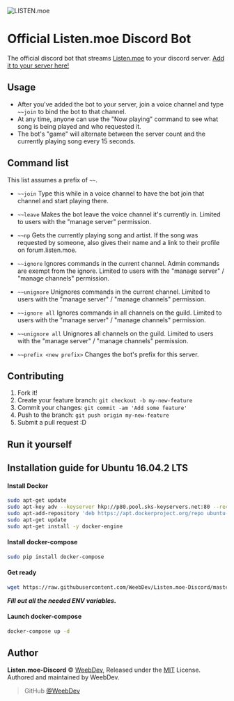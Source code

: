 ![LISTEN.moe](https://i.imgur.com/t8Zg2YJ.jpg)

# Official Listen.moe Discord Bot

The official discord bot that streams [Listen.moe](https://listen.moe) to your discord server. [Add it to your server here!](https://discordapp.com/oauth2/authorize?&client_id=222167140004790273&scope=bot&permissions=36702208)

## Usage

- After you've added the bot to your server, join a voice channel and type `~~join` to bind the bot to that channel.
- At any time, anyone can use the "Now playing" command to see what song is being played and who requested it.
- The bot's "game" will alternate between the server count and the currently playing song every 15 seconds.

## Command list

This list assumes a prefix of `~~`.

- `~~join`
  Type this while in a voice channel to have the bot join that channel and start playing there.

- `~~leave`
  Makes the bot leave the voice channel it's currently in. Limited to users with the "manage server" permission.

- `~~np`
  Gets the currently playing song and artist. If the song was requested by someone, also gives their name and a link to their profile on forum.listen.moe.

- `~~ignore`
  Ignores commands in the current channel. Admin commands are exempt from the ignore. Limited to users with the "manage server" / "manage channels" permission.

- `~~unignore`
  Unignores commands in the current channel. Limited to users with the "manage server" / "manage channels" permission.
  
- `~~ignore all`
  Ignores commands in all channels on the guild. Limited to users with the "manage server" / "manage channels" permission.
  
- `~~unignore all`
  Unignores all channels on the guild. Limited to users with the "manage server" / "manage channels" permission.

- `~~prefix <new prefix>`
  Changes the bot's prefix for this server.

## Contributing

1. Fork it!
2. Create your feature branch: `git checkout -b my-new-feature`
3. Commit your changes: `git commit -am 'Add some feature'`
4. Push to the branch: `git push origin my-new-feature`
5. Submit a pull request :D


## Run it yourself

## Installation guide for Ubuntu 16.04.2 LTS

#### Install Docker

```bash
sudo apt-get update
sudo apt-key adv --keyserver hkp://p80.pool.sks-keyservers.net:80 --recv-keys 58118E89F3A912897C070ADBF76221572C52609D
sudo apt-add-repository 'deb https://apt.dockerproject.org/repo ubuntu-xenial main'
sudo apt-get update
sudo apt-get install -y docker-engine
```

#### Install docker-compose
```bash
sudo pip install docker-compose
```

#### Get ready
```bash
wget https://raw.githubusercontent.com/WeebDev/Listen.moe-Discord/master/docker-compose.yml.example -O docker-compose.yml
```

***Fill out all the needed ENV variables.***

#### Launch docker-compose

```bash
docker-compose up -d
```

## Author

**Listen.moe-Discord** © [WeebDev](https://github.com/WeebDev), Released under the [MIT](https://github.com/WeebDev/Listen.moe-Discord/blob/master/LICENSE) License.<br>
Authored and maintained by WeebDev.

> GitHub [@WeebDev](https://github.com/WeebDev)